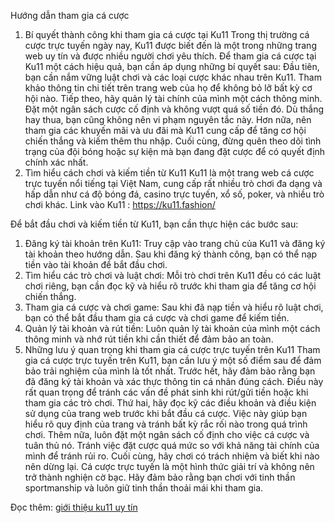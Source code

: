 
Hướng dẫn tham gia cá cược
1. Bí quyết thành công khi tham gia cá cược tại Ku11
Trong thị trường cá cược trực tuyến ngày nay, Ku11  được biết đến là một trong những trang web uy tín và được nhiều người chơi yêu thích. Để tham gia cá cược tại Ku11 một cách hiệu quả, bạn cần áp dụng những bí quyết sau:
Đầu tiên, bạn cần nắm vững luật chơi và các loại cược khác nhau trên Ku11. Tham khảo thông tin chi tiết trên trang web của họ để không bỏ lỡ bất kỳ cơ hội nào.
Tiếp theo, hãy quản lý tài chính của mình một cách thông minh. Đặt một ngân sách cược cố định và không vượt quá số tiền đó. Dù thắng hay thua, bạn cũng không nên vi phạm nguyên tắc này.
Hơn nữa, nên tham gia các khuyến mãi và ưu đãi mà Ku11 cung cấp để tăng cơ hội chiến thắng và kiếm thêm thu nhập.
Cuối cùng, đừng quên theo dõi tình trạng của đội bóng hoặc sự kiện mà bạn đang đặt cược để có quyết định chính xác nhất.
2. Tìm hiểu cách chơi và kiếm tiền từ Ku11
Ku11 là một trang web cá cược trực tuyến nổi tiếng tại Việt Nam, cung cấp rất nhiều trò chơi đa dạng và hấp dẫn như cá độ bóng đá, casino trực tuyến, xổ số, poker, và nhiều trò chơi khác.
Link vào Ku11 : <a href="https://ku11.fashion/">https://ku11.fashion/</a>

Để bắt đầu chơi và kiếm tiền từ Ku11, bạn cần thực hiện các bước sau:
1. Đăng ký tài khoản trên Ku11: Truy cập vào trang chủ của Ku11 và đăng ký tài khoản theo hướng dẫn. Sau khi đăng ký thành công, bạn có thể nạp tiền vào tài khoản để bắt đầu chơi.
2. Tìm hiểu các trò chơi và luật chơi: Mỗi trò chơi trên Ku11 đều có các luật chơi riêng, bạn cần đọc kỹ và hiểu rõ trước khi tham gia để tăng cơ hội chiến thắng.
3. Tham gia cá cược và chơi game: Sau khi đã nạp tiền và hiểu rõ luật chơi, bạn có thể bắt đầu tham gia cá cược và chơi game để kiếm tiền.
4. Quản lý tài khoản và rút tiền: Luôn quản lý tài khoản của mình một cách thông minh và nhớ rút tiền khi cần thiết để đảm bảo an toàn.
3. Những lưu ý quan trọng khi tham gia cá cược trực tuyến trên Ku11
Tham gia cá cược trực tuyến trên Ku11, bạn cần lưu ý một số điểm sau để đảm bảo trải nghiệm của mình là tốt nhất.
Trước hết, hãy đảm bảo rằng bạn đã đăng ký tài khoản và xác thực thông tin cá nhân đúng cách. Điều này rất quan trọng để tránh các vấn đề phát sinh khi rút/gửi tiền hoặc khi tham gia các trò chơi.
Thứ hai, hãy đọc kỹ các điều khoản và điều kiện sử dụng của trang web trước khi bắt đầu cá cược. Việc này giúp bạn hiểu rõ quy định của trang và tránh bất kỳ rắc rối nào trong quá trình chơi.
Thêm nữa, luôn đặt một ngân sách cố định cho việc cá cược và tuân thủ nó. Tránh việc đặt cược quá mức so với khả năng tài chính của mình để tránh rủi ro.
Cuối cùng, hãy chơi có trách nhiệm và biết khi nào nên dừng lại. Cá cược trực tuyến là một hình thức giải trí và không nên trở thành nghiện cờ bạc. Hãy đảm bảo rằng bạn chơi với tinh thần sportmanship và luôn giữ tinh thần thoải mái khi tham gia.

Đọc thêm: <a href="https://ku11.fashion/gioi-thieu/">giới thiệu ku11 uy tín</a>













